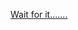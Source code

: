 ---
layout: post
wordpress_id: 781
wordpress_url: http://noesbueno.com/archives/781
date: '2010-09-11 16:59:55 -0500'
date_gmt: '2010-09-11 21:59:55 -0500'
body: |
  <p><a href="http://www.epicponyz.com/2010/09/wait-for-it.html">Wait for it.......</a></p>
---